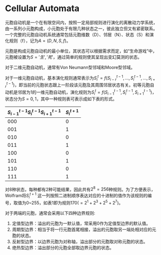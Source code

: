 # Cellular Automata #
元胞自动机是一个在有限空间内，按照一定局部规则进行演化的离散动力学系统，由一系列小元胞构成，小元胞处于有限几种状态之一，彼此独立但又有紧密联系。一个完整的元胞自动机系统通常包括元胞维数（D）、邻居（N）、状态（S）和演化规则（f），记为$A=(D,N,S,f)$。

元胞是构成元胞自动机的最小单位，其状态可以根据需求而定，如“生命游戏”中，元胞被设置为$S={'生','死'}$，通过简单的规则使其呈现出变幻莫测的状态。

对于二维元胞自动机，通常有Von Neumann型邻域和Moore型邻域。

对于一维元胞自动机，基本演化规则通常表示为$S_i^t=f(S_{i-r}^{t-1},…,S_i^{t-1},…,S_{i+r}^{t-1})$，即当前的元胞状态跟上一阶段该元胞及其周围邻居状态有关。初等元胞自动机是邻居为1的一维元胞自动机，演化规则为$S_i^t=f(S_{i-1}^{t-1},S_i^{t-1},S_{i+1}^{t-1})$，状态分为$S={0,1}$，其中一种规则表可表示成如下表的形式。

$S_{i-1}^{t-1}S_i^{t-1}S_{i+1}^{t-1}$ |  $S_i^{t+1}$
--|--
  000| 0
  001| 1
  010| 0
  011| 1
  100| 0
  101| 1
  110| 0
  111| 1

  对8种状态，每种都有2种可能结果，因此共有$2^8=256$种规则。为了方便表示，Wolfram将$S_i^{t+1}$ 这一列按照二进制顺序表达对应的十进制的值作为该规则的编号，取值为0~255，如表1即为规则$170(=2^1+2^3+2^5+2^7)$。

  对于两端的元胞，通常会采用以下四种边界规则:
1)	定值型边界：溢出的元胞为一默认值，常采用0作为定值型边界的默认值。
2)	周期型边界：相当于将一行元胞首尾相接，溢出的元胞取另一端处相对应的元胞的状态。
3)	反射型边界：以边界元胞为对称轴，溢出部分的元胞取对称元胞的状态。
4)	绝热型边界：溢出部分的元胞全部取边界元胞的状态。
